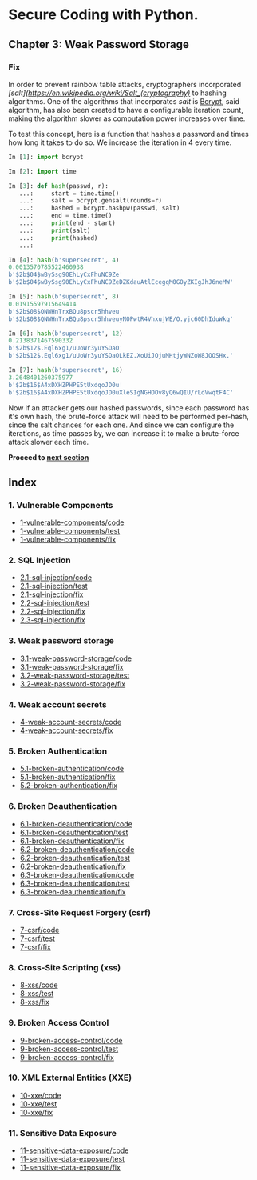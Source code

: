 # Secure Coding with Python.

## Chapter 3: Weak Password Storage
### Fix
In order to prevent rainbow table attacks, cryptographers incorporated *[salt](https://en.wikipedia.org/wiki/Salt_(cryptography)* to hashing algorithms.
One of the algorithms that incorporates *salt* is [Bcrypt](https://en.wikipedia.org/wiki/Bcrypt), said algorithm, has also been created to have a configurable iteration count, making the algorithm slower as computation power increases over time.

To test this concept, here is a function that hashes a password and times how long it takes to do so. We increase the iteration in 4 every time.
```python
In [1]: import bcrypt                                                                                                                                                                                                                                                       

In [2]: import time                                                                                                                                                                                                                                                         

In [3]: def hash(passwd, r): 
   ...:     start = time.time() 
   ...:     salt = bcrypt.gensalt(rounds=r) 
   ...:     hashed = bcrypt.hashpw(passwd, salt) 
   ...:     end = time.time() 
   ...:     print(end - start) 
   ...:     print(salt) 
   ...:     print(hashed) 
   ...:                                                                                                                                                                                                                                                                     

In [4]: hash(b'supersecret', 4)                                                                                                                                                                                                                                             
0.0013570785522460938
b'$2b$04$wBySsg90EhLyCxFhuNC9Ze'
b'$2b$04$wBySsg90EhLyCxFhuNC9ZeDZKdauAtlEcegqM0GOyZKIgJhJ6neMW'

In [5]: hash(b'supersecret', 8)                                                                                                                                                                                                                                             
0.01915597915649414
b'$2b$08$QNWHnTrxBQu8pscr5hhveu'
b'$2b$08$QNWHnTrxBQu8pscr5hhveuyNOPwtR4VhxujWE/O.yjc60DhIduWkq'

In [6]: hash(b'supersecret', 12)                                                                                                                                                                                                                                            
0.2138371467590332
b'$2b$12$.Eql6xg1/uUoWr3yuYSOaO'
b'$2b$12$.Eql6xg1/uUoWr3yuYSOaOLkEZ.XoUiJOjuMHtjyWNZoW8JOOSHx.'

In [7]: hash(b'supersecret', 16)                                                                                                                                                                                                                                            
3.2648401260375977
b'$2b$16$A4xDXHZPHPE5tUxdqoJD0u'
b'$2b$16$A4xDXHZPHPE5tUxdqoJD0uXleSIgNGHOOv8yQ6wQIU/rLoVwqtF4C'
```
 
 Now if an attacker gets our hashed passwords, since each password has it's own hash, the brute-force attack will need to be performed per-hash, since the salt chances for each one. And since we can configure the iterations, as time passes by, we can increase it to make a brute-force attack slower each time.

**Proceed to [next section](https://github.com/nxvl/secure-coding-with-python/tree/3.2-weak-password-storage/fix)**

## Index
### 1. Vulnerable Components
* [1-vulnerable-components/code](https://github.com/nxvl/secure-coding-with-python/tree/1-vulnerable-components/code) 
* [1-vulnerable-components/test](https://github.com/nxvl/secure-coding-with-python/tree/1-vulnerable-components/test)
* [1-vulnerable-components/fix](https://github.com/nxvl/secure-coding-with-python/tree/1-vulnerable-components/fix)

### 2. SQL Injection
* [2.1-sql-injection/code](https://github.com/nxvl/secure-coding-with-python/tree/2.1-sql-injection/code) 
* [2.1-sql-injection/test](https://github.com/nxvl/secure-coding-with-python/tree/2.1-sql-injection/test)
* [2.1-sql-injection/fix](https://github.com/nxvl/secure-coding-with-python/tree/2.1-sql-injection/fix)
* [2.2-sql-injection/test](https://github.com/nxvl/secure-coding-with-python/tree/2.2-sql-injection/test)
* [2.2-sql-injection/fix](https://github.com/nxvl/secure-coding-with-python/tree/2.2-sql-injection/fix)
* [2.3-sql-injection/fix](https://github.com/nxvl/secure-coding-with-python/tree/2.3-sql-injection/fix)

### 3. Weak password storage
* [3.1-weak-password-storage/code](https://github.com/nxvl/secure-coding-with-python/tree/3.1-weak-password-storage/code) 
* [3.1-weak-password-storage/fix](https://github.com/nxvl/secure-coding-with-python/tree/3.1-weak-password-storage/fix)
* [3.2-weak-password-storage/test](https://github.com/nxvl/secure-coding-with-python/tree/3.2-weak-password-storage/test)
* [3.2-weak-password-storage/fix](https://github.com/nxvl/secure-coding-with-python/tree/3.2-weak-password-storage/fix)

### 4. Weak account secrets
* [4-weak-account-secrets/code](https://github.com/nxvl/secure-coding-with-python/tree/4-weak-account-secrets/code) 
* [4-weak-account-secrets/fix](https://github.com/nxvl/secure-coding-with-python/tree/4-weak-account-secrets/fix)

### 5. Broken Authentication
* [5.1-broken-authentication/code](https://github.com/nxvl/secure-coding-with-python/tree/5.1-broken-authentication/code) 
* [5.1-broken-authentication/fix](https://github.com/nxvl/secure-coding-with-python/tree/5.1-broken-authentication/fix)
* [5.2-broken-authentication/fix](https://github.com/nxvl/secure-coding-with-python/tree/5.2-broken-authentication/fix)

### 6. Broken Deauthentication
* [6.1-broken-deauthentication/code](https://github.com/nxvl/secure-coding-with-python/tree/6.1-broken-deauthentication/code) 
* [6.1-broken-deauthentication/test](https://github.com/nxvl/secure-coding-with-python/tree/6.1-broken-deauthentication/test)
* [6.1-broken-deauthentication/fix](https://github.com/nxvl/secure-coding-with-python/tree/6.1-broken-deauthentication/fix)
* [6.2-broken-deauthentication/code](https://github.com/nxvl/secure-coding-with-python/tree/6.2-broken-deauthentication/code) 
* [6.2-broken-deauthentication/test](https://github.com/nxvl/secure-coding-with-python/tree/6.2-broken-deauthentication/test)
* [6.2-broken-deauthentication/fix](https://github.com/nxvl/secure-coding-with-python/tree/6.2-broken-deauthentication/fix)
* [6.3-broken-deauthentication/code](https://github.com/nxvl/secure-coding-with-python/tree/6.3-broken-deauthentication/code) 
* [6.3-broken-deauthentication/test](https://github.com/nxvl/secure-coding-with-python/tree/6.3-broken-deauthentication/test)
* [6.3-broken-deauthentication/fix](https://github.com/nxvl/secure-coding-with-python/tree/6.3-broken-deauthentication/fix)

### 7. Cross-Site Request Forgery (csrf)
* [7-csrf/code](https://github.com/nxvl/secure-coding-with-python/tree/7-csrf/code) 
* [7-csrf/test](https://github.com/nxvl/secure-coding-with-python/tree/7-csrf/test)
* [7-csrf/fix](https://github.com/nxvl/secure-coding-with-python/tree/7-csrf/fix)

### 8. Cross-Site Scripting (xss)
* [8-xss/code](https://github.com/nxvl/secure-coding-with-python/tree/8-xss/code) 
* [8-xss/test](https://github.com/nxvl/secure-coding-with-python/tree/8-xss/test)
* [8-xss/fix](https://github.com/nxvl/secure-coding-with-python/tree/8-xss/fix)

### 9. Broken Access Control
* [9-broken-access-control/code](https://github.com/nxvl/secure-coding-with-python/tree/9-broken-access-control/code) 
* [9-broken-access-control/test](https://github.com/nxvl/secure-coding-with-python/tree/9-broken-access-control/test)
* [9-broken-access-control/fix](https://github.com/nxvl/secure-coding-with-python/tree/9-broken-access-control/fix)

### 10. XML External Entities (XXE)
* [10-xxe/code](https://github.com/nxvl/secure-coding-with-python/tree/10-xxe/code) 
* [10-xxe/test](https://github.com/nxvl/secure-coding-with-python/tree/10-xxe/test)
* [10-xxe/fix](https://github.com/nxvl/secure-coding-with-python/tree/10-xxe/fix)

### 11. Sensitive Data Exposure
* [11-sensitive-data-exposure/code](https://github.com/nxvl/secure-coding-with-python/tree/11-sensitive-data-exposure/code) 
* [11-sensitive-data-exposure/test](https://github.com/nxvl/secure-coding-with-python/tree/11-sensitive-data-exposure/test)
* [11-sensitive-data-exposure/fix](https://github.com/nxvl/secure-coding-with-python/tree/11-sensitive-data-exposure/fix)
